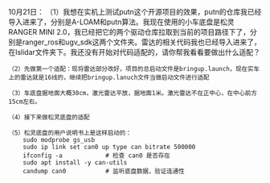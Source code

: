 10月21日：
    （1）我想在实机上测试putn这个开源项目的效果，putn的仓库我已经导入进来了，分别是A-LOAM和putn算法。我现在使用的小车底盘是松灵RANGER MINI 2.0，我已经把它的两个驱动仓库拉取到当前的项目路径下了，分别是ranger_ros和ugv_sdk这两个文件夹。雷达的相关代码我也已经导入进来了，在lslidar文件夹下。我还没有开始对代码适配的，请你帮我看看要做出什么适配？

    （2）先做第一个适配：现将雷达部分改好，项目的总启动文件是bringup.launch，现在实车上的雷达就是16线的，继续把bringup.lanuch文件当做启动文件进行适配

    （3）车底盘据地面大概30cm，激光雷达平放，据地面1米。激光雷达不在正中心，在中心前方15cm左右。

    （4）接下来做松灵底盘的适配

    （5）松灵底盘的用户说明书上是这样启动的：
        sudo modprobe gs_usb
        sudo ip link set can0 up type can bitrate 500000
        ifconfig -a            # 检查 can0 是否存在
        sudo apt install -y can-utils
        candump can0           # 监听底盘数据，验证连通性